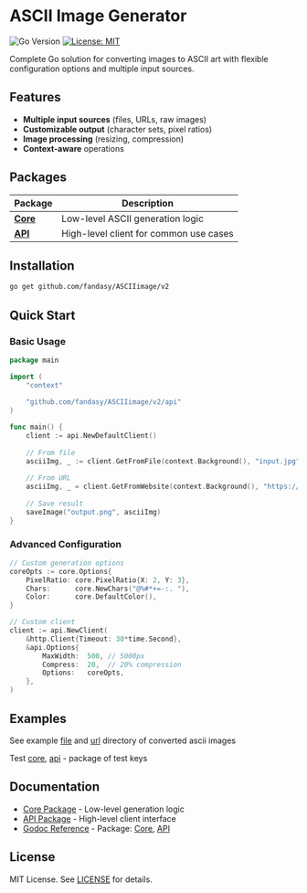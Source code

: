 # ASCII Image Generator

![Go Version](https://img.shields.io/badge/go-1.23+-blue.svg)
[![License: MIT](https://img.shields.io/badge/License-MIT-yellow.svg)](https://opensource.org/licenses/MIT)

Complete Go solution for converting images to ASCII art with flexible configuration options and multiple input sources.

## Features

- **Multiple input sources** (files, URLs, raw images)
- **Customizable output** (character sets, pixel ratios)
- **Image processing** (resizing, compression)
- **Context-aware** operations

## Packages

| Package                  | Description |
|--------------------------|-------------|
| **[Core](core/)**        | Low-level ASCII generation logic |
| **[API](api/)**          | High-level client for common use cases |

## Installation

```bash
go get github.com/fandasy/ASCIIimage/v2
```

## Quick Start

### Basic Usage

```go
package main

import (
	"context"
	
	"github.com/fandasy/ASCIIimage/v2/api"
)

func main() {
	client := api.NewDefaultClient()
	
	// From file
	asciiImg, _ := client.GetFromFile(context.Background(), "input.jpg")
	
	// From URL
	asciiImg, _ = client.GetFromWebsite(context.Background(), "https://example.com/image.png")
	
	// Save result
	saveImage("output.png", asciiImg)
}
```

### Advanced Configuration

```go
// Custom generation options
coreOpts := core.Options{
	PixelRatio: core.PixelRatio{X: 2, Y: 3},
	Chars:      core.NewChars("@%#*+=-:. "),
	Color:      core.DefaultColor(),
}

// Custom client
client := api.NewClient(
	&http.Client{Timeout: 30*time.Second},
	&api.Options{
		MaxWidth:  500, // 5000px
		Compress:  20,  // 20% compression
		Options:   coreOpts,
	},
)
```

## Examples

See example [file](example/file/main.go) and [url](example/url/main.go) directory of converted ascii images

Test [core](test/core/core_test.go), [api](test/api/api_test.go) - package of test keys

## Documentation

- [Core Package](core/README.md) - Low-level generation logic
- [API Package](api/README.md) - High-level client interface
- [Godoc Reference](https://pkg.go.dev/github.com/fandasy/ASCIIimage/v2) - Package: [Core](https://pkg.go.dev/github.com/fandasy/ASCIIimage/v2/core), [API](https://pkg.go.dev/github.com/fandasy/ASCIIimage/v2/api)

## License

MIT License. See [LICENSE](LICENSE) for details.